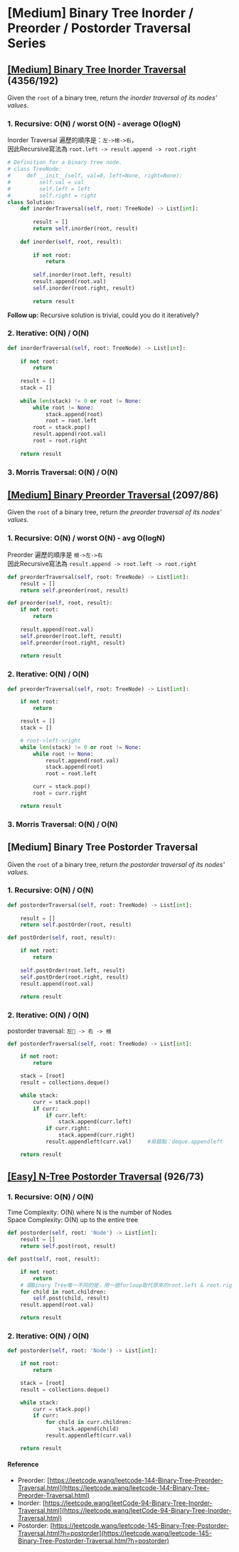# \[Medium\] Binary Tree Inorder / Preorder / Postorder Traversal Series

## [\[Medium\] Binary Tree Inorder Traversal ](https://leetcode.com/problems/binary-tree-inorder-traversal/)    \(4356/192\)

Given the `root` of a binary tree, return _the inorder traversal of its nodes' values_.

### 1. Recursive: O\(N\) / worst O\(N\) - average O\(logN\)

Inorder Traversal 遍歷的順序是：`左->根->右`，  
因此Recursive寫法為  `root.left -> result.append -> root.right`

```python
# Definition for a binary tree node.
# class TreeNode:
#     def __init__(self, val=0, left=None, right=None):
#         self.val = val
#         self.left = left
#         self.right = right
class Solution:
    def inorderTraversal(self, root: TreeNode) -> List[int]:
        
        result = []
        return self.inorder(root, result)    
    
    def inorder(self, root, result):
    
        if not root:
            return 
        
        self.inorder(root.left, result)
        result.append(root.val)
        self.inorder(root.right, result)
        
        return result
```

**Follow up:** Recursive solution is trivial, could you do it iteratively?

### 2. Iterative: O\(N\) / O\(N\)

```python
def inorderTraversal(self, root: TreeNode) -> List[int]:
    
    if not root:
        return 
    
    result = []
    stack = []
    
    while len(stack) != 0 or root != None:
        while root != None:
            stack.append(root)
            root = root.left            
        root = stack.pop()
        result.append(root.val)
        root = root.right
        
    return result
```

### 3. Morris Traversal: O\(N\) / O\(N\)

## [\[Medium\] Binary Preorder Traversal ](https://leetcode.com/problems/binary-tree-preorder-traversal/)          \(2097/86\)

Given the `root` of a binary tree, return _the preorder traversal of its nodes' values_.

### 1. Recursive: O\(N\) / worst O\(N\) - avg O\(logN\)

Preorder 遍歷的順序是 `根->左->右`  
因此Recursive寫法為  `result.append -> root.left -> root.right`

```python
def preorderTraversal(self, root: TreeNode) -> List[int]:
    result = []
    return self.preorder(root, result)

def preorder(self, root, result):
    if not root:
        return 
    
    result.append(root.val)
    self.preorder(root.left, result)
    self.preorder(root.right, result)
    
    return result
```

### 2. Iterative: O\(N\) / O\(N\)

```python
def preorderTraversal(self, root: TreeNode) -> List[int]:

    if not root:
        return 

    result = []
    stack = []

    # root->left->right
    while len(stack) != 0 or root != None:
        while root != None:
            result.append(root.val)
            stack.append(root)
            root = root.left

        curr = stack.pop()
        root = curr.right

    return result
```

### 3. Morris Traversal: O\(N\) / O\(N\)

## \[Medium\] Binary Tree Postorder Traversal 

Given the `root` of a binary tree, return _the postorder traversal of its nodes' values_.

### 1. Recursive: O\(N\) / O\(N\)

```python
def postorderTraversal(self, root: TreeNode) -> List[int]:
    
    result = []
    return self.postOrder(root, result)    

def postOrder(self, root, result):

    if not root:
        return 
    
    self.postOrder(root.left, result)
    self.postOrder(root.right, result)
    result.append(root.val)
    
    return result
```

### 2. Iterative: O\(N\) / O\(N\)

postorder traversal: `左 -> 右 -> 根`

```python
def postorderTraversal(self, root: TreeNode) -> List[int]:

    if not root:
        return

    stack = [root]
    result = collections.deque()

    while stack:
        curr = stack.pop()
        if curr:
            if curr.left:
                stack.append(curr.left)
            if curr.right:
                stack.append(curr.right)
            result.appendleft(curr.val)     #易錯點：deque.appendleft

    return result
```

## [\[Easy\] N-Tree Postorder Traversal](https://leetcode.com/problems/n-ary-tree-postorder-traversal/)          \(926/73\)

### 1. Recursive: O\(N\) / O\(N\) 

Time Complexity: O\(N\) where N is the number of Nodes  
Space Complexity: O\(N\) up to the entire tree

```python
def postorder(self, root: 'Node') -> List[int]:
    result = []
    return self.post(root, result)

def post(self, root, result):

    if not root:
        return
    # 跟Binary Tree唯一不同的是，用一個forloop取代原來的root.left & root.right traversal。 
    for child in root.children:
        self.post(child, result)
    result.append(root.val)

    return result
```

### 2. Iterative: O\(N\) / O\(N\)

```python
def postorder(self, root: 'Node') -> List[int]:

    if not root:
        return 

    stack = [root]
    result = collections.deque()

    while stack:
        curr = stack.pop()
        if curr:
            for child in curr.children:
                stack.append(child)
            result.appendleft(curr.val)

    return result
```

#### Reference

* Preorder: [https://leetcode.wang/leetcode-144-Binary-Tree-Preorder-Traversal.html](https://leetcode.wang/leetcode-144-Binary-Tree-Preorder-Traversal.html)
* Inorder: [https://leetcode.wang/leetCode-94-Binary-Tree-Inorder-Traversal.html](https://leetcode.wang/leetCode-94-Binary-Tree-Inorder-Traversal.html)
* Postorder: [https://leetcode.wang/leetcode-145-Binary-Tree-Postorder-Traversal.html?h=postorder](https://leetcode.wang/leetcode-145-Binary-Tree-Postorder-Traversal.html?h=postorder) 

